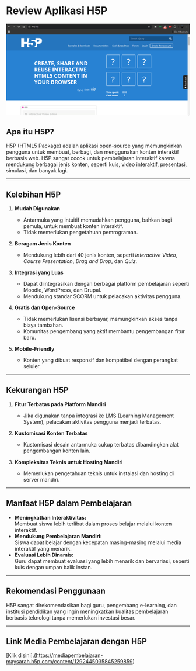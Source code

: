 # Review Aplikasi H5P

![dashboard](./h5p.png)

## **Apa itu H5P?**
H5P (HTML5 Package) adalah aplikasi open-source yang memungkinkan pengguna untuk membuat, berbagi, dan menggunakan konten interaktif berbasis web. H5P sangat cocok untuk pembelajaran interaktif karena mendukung berbagai jenis konten, seperti kuis, video interaktif, presentasi, simulasi, dan banyak lagi.

---

## **Kelebihan H5P**
1. **Mudah Digunakan**  
   - Antarmuka yang intuitif memudahkan pengguna, bahkan bagi pemula, untuk membuat konten interaktif.
   - Tidak memerlukan pengetahuan pemrograman.

2. **Beragam Jenis Konten**  
   - Mendukung lebih dari 40 jenis konten, seperti *Interactive Video*, *Course Presentation*, *Drag and Drop*, dan *Quiz*.

3. **Integrasi yang Luas**  
   - Dapat diintegrasikan dengan berbagai platform pembelajaran seperti Moodle, WordPress, dan Drupal.
   - Mendukung standar SCORM untuk pelacakan aktivitas pengguna.

4. **Gratis dan Open-Source**  
   - Tidak memerlukan lisensi berbayar, memungkinkan akses tanpa biaya tambahan.
   - Komunitas pengembang yang aktif membantu pengembangan fitur baru.

5. **Mobile-Friendly**  
   - Konten yang dibuat responsif dan kompatibel dengan perangkat seluler.

---

## **Kekurangan H5P**
1. **Fitur Terbatas pada Platform Mandiri**  
   - Jika digunakan tanpa integrasi ke LMS (Learning Management System), pelacakan aktivitas pengguna menjadi terbatas.

2. **Kustomisasi Konten Terbatas**  
   - Kustomisasi desain antarmuka cukup terbatas dibandingkan alat pengembangan konten lain.

3. **Kompleksitas Teknis untuk Hosting Mandiri**  
   - Memerlukan pengetahuan teknis untuk instalasi dan hosting di server mandiri.

---

## **Manfaat H5P dalam Pembelajaran**
- **Meningkatkan Interaktivitas:**  
  Membuat siswa lebih terlibat dalam proses belajar melalui konten interaktif.  
- **Mendukung Pembelajaran Mandiri:**  
  Siswa dapat belajar dengan kecepatan masing-masing melalui media interaktif yang menarik.  
- **Evaluasi Lebih Dinamis:**  
  Guru dapat membuat evaluasi yang lebih menarik dan bervariasi, seperti kuis dengan umpan balik instan.

---

## **Rekomendasi Penggunaan**
H5P sangat direkomendasikan bagi guru, pengembang e-learning, dan institusi pendidikan yang ingin meningkatkan kualitas pembelajaran berbasis teknologi tanpa memerlukan investasi besar.

---

## **Link Media Pembelajaran dengan H5P**
[Klik disini].(https://mediapembelajaran-maysarah.h5p.com/content/1292445035845259859)
